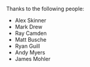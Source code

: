 Thanks to the following people:

* Alex Skinner
* Mark Drew
* Ray Camden
* Matt Busche
* Ryan Guill
* Andy Myers
* James Mohler
